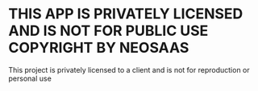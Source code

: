 # THIS APP IS PRIVATELY LICENSED AND IS NOT FOR PUBLIC USE COPYRIGHT BY NEOSAAS

This project is privately licensed to a client and is not for reproduction or personal use

